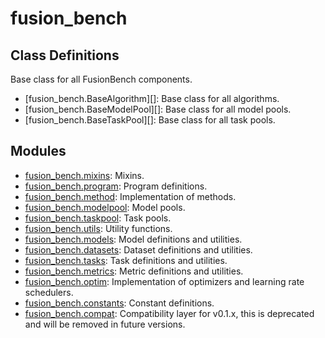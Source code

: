 # fusion_bench

## Class Definitions

Base class for all FusionBench components.

- [fusion_bench.BaseAlgorithm][]: Base class for all algorithms.
- [fusion_bench.BaseModelPool][]: Base class for all model pools.
- [fusion_bench.BaseTaskPool][]: Base class for all task pools.

## Modules

- [fusion_bench.mixins](fusion_bench.mixins.md): Mixins.
- [fusion_bench.program](fusion_bench.program.md): Program definitions.
- [fusion_bench.method](fusion_bench.method.md): Implementation of methods.
- [fusion_bench.modelpool](fusion_bench.modelpool.md): Model pools.
- [fusion_bench.taskpool](fusion_bench.taskpool.md): Task pools.
- [fusion_bench.utils](fusion_bench.utils.md): Utility functions.
- [fusion_bench.models](fusion_bench.models.md): Model definitions and utilities.
- [fusion_bench.datasets](fusion_bench.datasets.md): Dataset definitions and utilities.
- [fusion_bench.tasks](fusion_bench.tasks.md): Task definitions and utilities.
- [fusion_bench.metrics](fusion_bench.metrics.md): Metric definitions and utilities.
- [fusion_bench.optim](fusion_bench.optim.md): Implementation of optimizers and learning rate schedulers.
- [fusion_bench.constants](fusion_bench.constants.md): Constant definitions.
- [fusion_bench.compat](fusion_bench.compat.md): Compatibility layer for v0.1.x, this is deprecated and will be removed in future versions.
